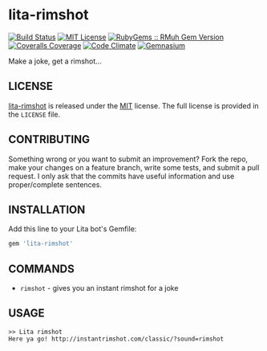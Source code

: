lita-rimshot
============
[![Build Status](https://img.shields.io/travis/theckman/lita-rimshot/master.svg)](https://travis-ci.org/theckman/lita-rimshot)
[![MIT License](https://img.shields.io/badge/license-MIT-brightgreen.svg)](https://tldrlegal.com/license/mit-license)
[![RubyGems :: RMuh Gem Version](http://img.shields.io/gem/v/lita-rimshot.svg)](https://rubygems.org/gems/lita-rimshot)
[![Coveralls Coverage](https://img.shields.io/coveralls/theckman/lita-rimshot/master.svg)](https://coveralls.io/r/theckman/lita-rimshot)
[![Code Climate](https://img.shields.io/codeclimate/github/theckman/lita-rimshot.svg)](https://codeclimate.com/github/theckman/lita-rimshot)
[![Gemnasium](https://img.shields.io/gemnasium/theckman/lita-rimshot.svg)](https://gemnasium.com/theckman/lita-rimshot)

Make a joke, get a rimshot...

LICENSE
-------
[lita-rimshot](https://github.com/theckman/lita-rimshot) is released under
the [MIT](http://opensource.org/licenses/MIT) license. The full license is
provided in the `LICENSE` file.

CONTRIBUTING
------------
Something wrong or you want to submit an improvement? Fork the repo, make your
changes on a feature branch, write some tests, and submit a pull request. I
only ask that the commits have useful information and use proper/complete
sentences.

INSTALLATION
------------
Add this line to your Lita bot's Gemfile:

```Ruby
gem 'lita-rimshot'
```

COMMANDS
--------
* `rimshot` - gives you an instant rimshot for a joke

USAGE
-----
```
>> Lita rimshot
Here ya go! http://instantrimshot.com/classic/?sound=rimshot
```

